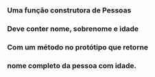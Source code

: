 ### Uma função construtora de Pessoas

### Deve conter nome, sobrenome e idade

### Com um método no protótipo que retorne

### nome completo da pessoa com idade.
